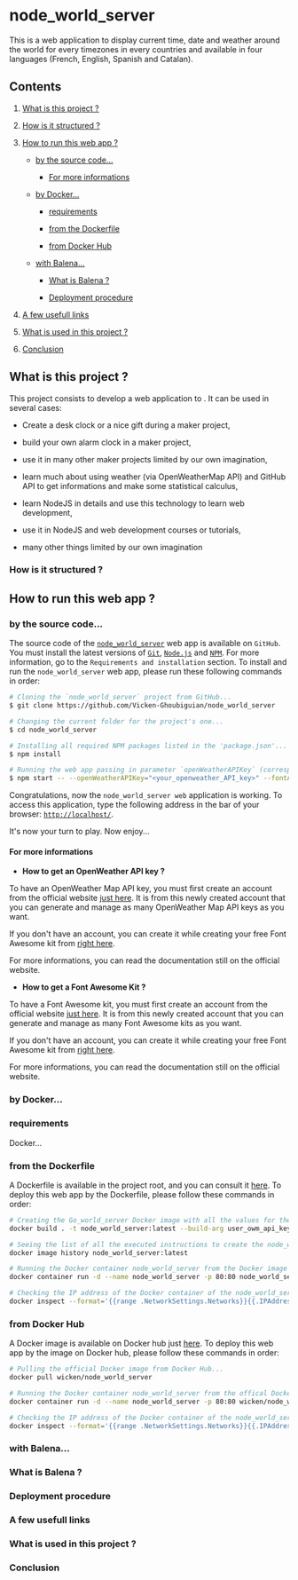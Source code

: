 # node_world_server

This is a web application to display current time, date and weather around the world for every timezones in every countries and available in four languages (French, English, Spanish and Catalan).

## Contents

1. [What is this project ?](#what_is_this_project)

2. [How is it structured ?](#how_to_use_it)

3. [How to run this web app ?](#how_to_run_this_app)

	* [by the source code...](#by_source_code)

		* [For more informations](#for_more_informations)

	* [by Docker...](#by_docker)

		* [requirements](#requirements)

		* [from the Dockerfile](#from_the_Dockerfile)

		* [from Docker Hub](#from_Docker_Hub)

	* [with Balena...](#with_Balena)

		* [What is Balena ?](#what_is_balena)

		* [Deployment procedure](#deployment_procedure)

5. [A few usefull links](#a_few_usefull_links)

6. [What is used in this project ?](#what_is_used_in_this_project)

7. [Conclusion](#conclusion)

<a name="what_is_this_project"/></a>
## What is this project ?

This project consists to develop a web application to .
It can be used in several cases:

* Create a desk clock or a nice gift during a maker project,

* build your own alarm clock in a maker project,

* use it in many other maker projects limited by our own imagination,

* learn much about using weather (via OpenWeatherMap API) and GitHub API to get informations and make some statistical calculus,

* learn NodeJS in details and use this technology to learn web development,

* use it in NodeJS and web development courses or tutorials,

* many other things limited by our own imagination

<a name="how_to_use_it"/></a>
### How is it structured  ?

<a name="how_to_run_this_app"/></a>
## How to run this web app ?

<a name="by_source_code"/></a>
### by the source code...

The source code of the [`node_world_server`](https://github.com/Vicken-Ghoubiguian/node_world_server) web app is available on `GitHub`.
You must install the latest versions of [`Git`](https://git-scm.com), [`Node.js`](https://nodejs.org/en/) and [`NPM`](https://www.npmjs.com). For more information, go to the `Requirements and installation` section.
To install and run the `node_world_server` web app, please run these following commands in order:

```bash
# Cloning the `node_world_server` project from GitHub...
$ git clone https://github.com/Vicken-Ghoubiguian/node_world_server

# Changing the current folder for the project's one...
$ cd node_world_server

# Installing all required NPM packages listed in the 'package.json'...
$ npm install

# Running the web app passing in parameter `openWeatherAPIKey` (corresponding to the OpenWeather API key) and `fontAwesomeKit` (corresponding to the Font Awesome kit) both required to run it...
$ npm start -- --openWeatherAPIKey="<your_openweather_API_key>" --fontAwesomeKit="<your_font_awesome_kit>"
```
Congratulations, now the `node_world_server web` application is working.
To access this application, type the following address in the bar of your browser: [`http://localhost/`](http://localhost/).

It's now your turn to play. Now enjoy...

<a name="for_more_informations"/></a>
#### For more informations

* **How to get an OpenWeather API key ?**

To have an OpenWeather Map API key, you must first create an account from the official website [just here](https://fontawesome.com).
It is from this newly created account that you can generate and manage as many OpenWeather Map API keys as you want.

If you don't have an account, you can create it while creating your free Font Awesome kit from [right here](https://home.openweathermap.org/users/sign_up).

For more informations, you can read the documentation still on the official website.

* **How to get a Font Awesome Kit ?**

To have a Font Awesome kit, you must first create an account from the official website [just here](https://fontawesome.com).
It is from this newly created account that you can generate and manage as many Font Awesome kits as you want.

If you don't have an account, you can create it while creating your free Font Awesome kit from [right here](https://fontawesome.com/start).

For more informations, you can read the documentation still on the official website.

<a name="by_docker"></a>
### by Docker...

<a name="requirements"/></a>
### requirements

Docker...

<a name="from_the_Dockerfile"/></a>
### from the Dockerfile

A Dockerfile is available in the project root, and you can consult it [here](https://github.com/Vicken-Ghoubiguian/node_world_server/blob/main/Dockerfile).
To deploy this web app by the Dockerfile, please follow these commands in order:

```bash
# Creating the Go_world_server Docker image with all the values ​​for the defined parameters "user_owm_api_key" (corresponding to the user's OpenWeatherMap API key) and "user_fa_kit" (corresponding to the user's Font Awesome kit)...
docker build . -t node_world_server:latest --build-arg user_owm_api_key="<wished_openWeatherMap_API_key>" --build-arg user_fa_kit="<wished_font_awesome_kit>"

# Seeing the list of all the executed instructions to create the node_world_server Docker image...
docker image history node_world_server:latest

# Running the Docker container node_world_server from the Docker image of the same name...
docker container run -d --name node_world_server -p 80:80 node_world_server:latest

# Checking the IP address of the Docker container of the node_world_server application...
docker inspect --format='{{range .NetworkSettings.Networks}}{{.IPAddress}}{{end}}' node_world_server
```
<a name="from_Docker_Hub"/></a>
### from Docker Hub

A Docker image is available on Docker hub just [here](https://hub.docker.com/r/wicken/node_world_server).
To deploy this web app by the image on Docker hub, please follow these commands in order:

```bash
# Pulling the official Docker image from Docker Hub...
docker pull wicken/node_world_server

# Running the Docker container node_world_server from the offical Docker image from Docker Hub...
docker container run -d --name node_world_server -p 80:80 wicken/node_world_server

# Checking the IP address of the Docker container of the node_world_server application...
docker inspect --format='{{range .NetworkSettings.Networks}}{{.IPAddress}}{{end}}' node_world_server
```
<a name="with_Balena"/></a>
### with Balena...

<a name="what_is_balena"/></a>
### What is Balena ?

<a name="deployment_procedure"/></a>
### Deployment procedure

<a name="a_few_usefull_links"/></a>
### A few usefull links

<a name="what_is_used_in_this_project"/></a>
### What is used in this project ?

<a name="conclusion"/></a>
### Conclusion
